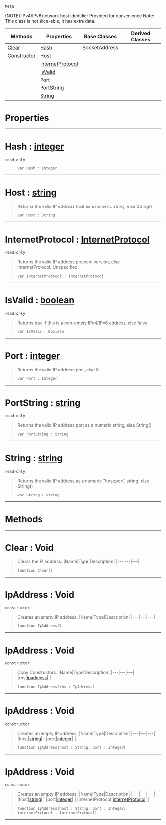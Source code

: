  `Meta`

(NOTE) IPv4/IPv6 network host identifier Provided for convenience Note: This class is not slice-able, it has extra data.

|Methods|Properties|Base Classes|Derived Classes|
|---|---|---|---|
|[ Clear](ipaddress.md#clear-void)|[ Hash](ipaddress.md#hash-zilch-engine-documen)|SocketAddress| |
|[ Constructor](ipaddress.md#ipaddress-void)|[ Host](ipaddress.md#host-zilch-engine-documen)| | |
| |[ InternetProtocol](ipaddress.md#internetprotocol-zilch-en)| | |
| |[ IsValid](ipaddress.md#isvalid-zilch-engine-docu)| | |
| |[ Port](ipaddress.md#port-zilch-engine-documen)| | |
| |[ PortString](ipaddress.md#portstring-zilch-engine-d)| | |
| |[ String](ipaddress.md#string-zilch-engine-docum)| | |


 #  Properties


---  
 #  Hash : [integer](../nada_base_types/integer.md)

 `read-only`

> 
> ```TS:Nada
> var Hash : Integer


---  
 #  Host : [string](../nada_base_types/string.md)

> Returns the valid IP address host as a numeric string, else String()
> ```TS:Nada
> var Host : String


---  
 #  InternetProtocol : [InternetProtocol](../enum_reference.md#internetprotocol)

 `read-only`

> Returns the valid IP address protocol version, else InternetProtocol::Unspecified.
> ```TS:Nada
> var InternetProtocol : InternetProtocol


---  
 #  IsValid : [boolean](../nada_base_types/boolean.md)

 `read-only`

> Returns true if this is a non-empty IPv4/IPv6 address, else false.
> ```TS:Nada
> var IsValid : Boolean


---  
 #  Port : [integer](../nada_base_types/integer.md)

> Returns the valid IP address port, else 0.
> ```TS:Nada
> var Port : Integer


---  
 #  PortString : [string](../nada_base_types/string.md)

 `read-only`

> Returns the valid IP address port as a numeric string, else String()
> ```TS:Nada
> var PortString : String


---  
 #  String : [string](../nada_base_types/string.md)

 `read-only`

> Returns the valid IP address as a numeric "host:port" string, else String()
> ```TS:Nada
> var String : String


---  
 #  Methods


---  
 #  Clear : Void

> Clears the IP address.
> |Name|Type|Description|
> |---|---|---|
> ```TS:Nada
> function Clear()
> ``` 


---  
 #  IpAddress : Void

 `constructor`

> Creates an empty IP address.
> |Name|Type|Description|
> |---|---|---|
> ```TS:Nada
> function IpAddress()
> ``` 


---  
 #  IpAddress : Void

 `constructor`

> Copy Constructors.
> |Name|Type|Description|
> |---|---|---|
> |rhs|[ipaddress](ipaddress.md)| |
> ```TS:Nada
> function IpAddress(rhs : IpAddress)
> ``` 


---  
 #  IpAddress : Void

 `constructor`

> Creates an empty IP address.
> |Name|Type|Description|
> |---|---|---|
> |host|[string](../nada_base_types/string.md)| |
> |port|[integer](../nada_base_types/integer.md)| |
> ```TS:Nada
> function IpAddress(host : String, port : Integer)
> ``` 


---  
 #  IpAddress : Void

 `constructor`

> Creates an empty IP address.
> |Name|Type|Description|
> |---|---|---|
> |host|[string](../nada_base_types/string.md)| |
> |port|[integer](../nada_base_types/integer.md)| |
> |internetProtocol|[InternetProtocol](../enum_reference.md#internetprotocol)| |
> ```TS:Nada
> function IpAddress(host : String, port : Integer, internetProtocol : InternetProtocol)
> ``` 


---  
 

 